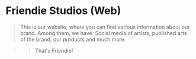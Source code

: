# Friendie Studios (Web)

> This is our website, where you can find various information about our brand. Among them, we have: Social media of artists, published arts of the brand, our products and much more.

>> That's Friendie!